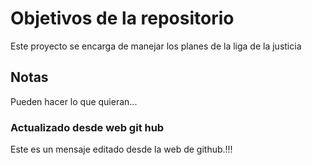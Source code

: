 # Objetivos de la repositorio

Este proyecto se encarga de manejar los planes de la liga de la justicia


## Notas
Pueden hacer lo que quieran...

### Actualizado desde web git hub
Este es un mensaje editado desde la web de github.!!!
